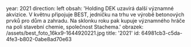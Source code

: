 year: 2021
direction: left
obsah: 'Holding DEK uzavírá další významné akvizice. V květnu připojuje BEST, jedničku na trhu ve výrobě betonových prvků pro dům a zahradu. Na sklonku roku pak kupuje významného hráče na poli stavební chemie, společnost Stachema.'
obrazek: /assets/best_foto_16kx9-1644920221.jpg
title: '2021'
id: 64981cb3-c5da-4fe3-b802-0abe8ad70e63
